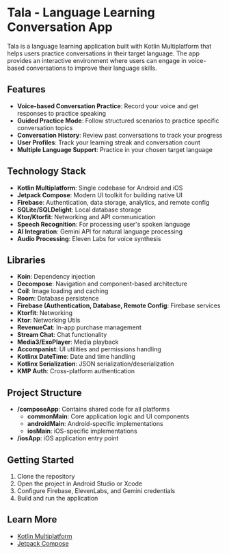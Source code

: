 # Tala - Language Learning Conversation App

[//]: # ([![Android]&#40;https://img.shields.io/github/actions/workflow/status/judahben149/Tala/build.yml?label=Android&branch=master&color=green&#41;]&#40;https://github.com/judahben149/Tala/actions/workflows/build.yml&#41;)

[//]: # ([![iOS]&#40;https://img.shields.io/github/actions/workflow/status/judahben149/Tala/build.yml?label=iOS&branch=master&color=blue&#41;]&#40;https://github.com/judahben149/Tala/actions/workflows/build.yml&#41;)

Tala is a language learning application built with Kotlin Multiplatform that helps users practice conversations in their target language. The app provides an interactive environment where users can engage in voice-based conversations to improve their language skills.

## Features

- **Voice-based Conversation Practice**: Record your voice and get responses to practice speaking
- **Guided Practice Mode**: Follow structured scenarios to practice specific conversation topics
- **Conversation History**: Review past conversations to track your progress
- **User Profiles**: Track your learning streak and conversation count
- **Multiple Language Support**: Practice in your chosen target language

## Technology Stack

- **Kotlin Multiplatform**: Single codebase for Android and iOS
- **Jetpack Compose**: Modern UI toolkit for building native UI
- **Firebase**: Authentication, data storage, analytics, and remote config
- **SQLite/SQLDelight**: Local database storage
- **Ktor/Ktorfit**: Networking and API communication
- **Speech Recognition**: For processing user's spoken language
- **AI Integration**: Gemini API for natural language processing
- **Audio Processing**: Eleven Labs for voice synthesis

## Libraries

- **Koin**: Dependency injection
- **Decompose**: Navigation and component-based architecture
- **Coil**: Image loading and caching
- **Room**: Database persistence
- **Firebase (Authentication, Database, Remote Config**: Firebase services
- **Ktorfit**: Networking
- **Ktor**: Networking Utils
- **RevenueCat**: In-app purchase management
- **Stream Chat**: Chat functionality
- **Media3/ExoPlayer**: Media playback
- **Accompanist**: UI utilities and permissions handling
- **Kotlinx DateTime**: Date and time handling
- **Kotlinx Serialization**: JSON serialization/deserialization
- **KMP Auth**: Cross-platform authentication

## Project Structure

- **/composeApp**: Contains shared code for all platforms
  - **commonMain**: Core application logic and UI components
  - **androidMain**: Android-specific implementations
  - **iosMain**: iOS-specific implementations
- **/iosApp**: iOS application entry point

## Getting Started

1. Clone the repository
2. Open the project in Android Studio or Xcode
3. Configure Firebase, ElevenLabs, and Gemini credentials
4. Build and run the application

## Learn More

- [Kotlin Multiplatform](https://www.jetbrains.com/help/kotlin-multiplatform-dev/get-started.html)
- [Jetpack Compose](https://developer.android.com/jetpack/compose)
